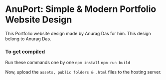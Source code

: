 # AnuPort: Simple & Modern Portfolio Website Design
This Portfolio website design made by Anurag Das for him. This design belong to Anurag Das.

### To get compiled
Run these commands one by one
``` npm install ```
``` npm run build ```

Now, upload the ``` assets, public folders & .html ``` files to the hosting server.
